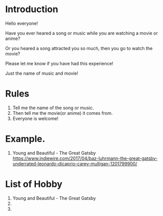 # Introduction
Hello everyone! 

Have you ever heared a song or music while you are watching a movie or anime?

Or you heared a song attracted you so much, then you go to watch the movie?

Please let me know if you have had this experience!

Just the name of music and movie!

# Rules

1. Tell me the name of the song or music.
2. Then tell me the movie(or anime) it comes from.
3. Everyone is welcome!



# Example. 
1. Young and Beautiful - The Great Gatsby
https://www.indiewire.com/2017/04/baz-luhrmann-the-great-gatsby-underrated-leonardo-dicaprio-carey-mulligan-1201799900/

# List of Hobby
1. Young and Beautiful - The Great Gatsby
2.
3.

